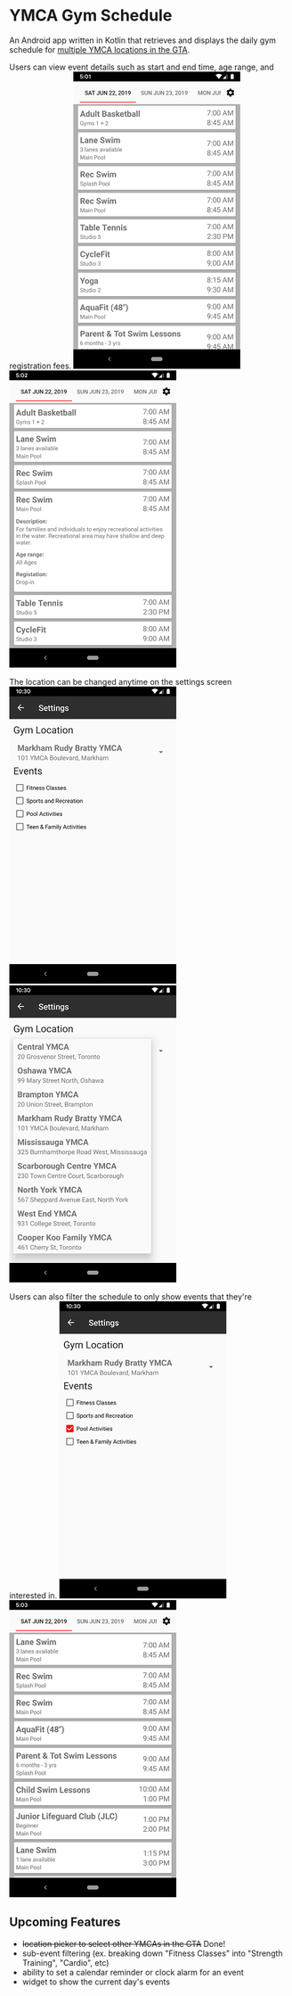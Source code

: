 # YMCA Gym Schedule

An Android app written in Kotlin that retrieves and displays the daily gym schedule for [multiple YMCA locations in the GTA](https://ymcagta.org).

Users can view event details such as start and end time, age range, and registration fees.
![full schedule](/images/full_schedule.png) ![expanded event](/images/full_schedule_expanded.png)

The location can be changed anytime on the settings screen
![settings screen](/images/settings_screen.png) ![location picker](/images/location_picker.png)

Users can also filter the schedule to only show events that they're interested in.
![settings screen](/images/settings_screen_filtered.png) ![filtered schedule](/images/filtered_schedule.png)

## Upcoming Features
* ~~location picker to select other YMCAs in the GTA~~ Done!
* sub-event filtering (ex. breaking down "Fitness Classes" into "Strength Training", "Cardio", etc)
* ability to set a calendar reminder or clock alarm for an event
* widget to show the current day's events
